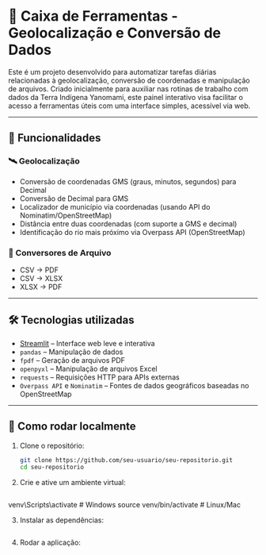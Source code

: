 # 🧭 Caixa de Ferramentas - Geolocalização e Conversão de Dados

Este é um projeto desenvolvido para automatizar tarefas diárias relacionadas à geolocalização, conversão de coordenadas e manipulação de arquivos. Criado inicialmente para auxiliar nas rotinas de trabalho com dados da Terra Indígena Yanomami, este painel interativo visa facilitar o acesso a ferramentas úteis com uma interface simples, acessível via web.

---

## 🚀 Funcionalidades

### 🛰️ Geolocalização
- Conversão de coordenadas GMS (graus, minutos, segundos) para Decimal
- Conversão de Decimal para GMS
- Localizador de município via coordenadas (usando API do Nominatim/OpenStreetMap)
- Distância entre duas coordenadas (com suporte a GMS e decimal)
- Identificação do rio mais próximo via Overpass API (OpenStreetMap)

### 📂 Conversores de Arquivo
- CSV → PDF
- CSV → XLSX
- XLSX → PDF

---

## 🛠️ Tecnologias utilizadas

- [Streamlit](https://streamlit.io/) – Interface web leve e interativa
- `pandas` – Manipulação de dados
- `fpdf` – Geração de arquivos PDF
- `openpyxl` – Manipulação de arquivos Excel
- `requests` – Requisições HTTP para APIs externas
- `Overpass API` e `Nominatim` – Fontes de dados geográficos baseadas no OpenStreetMap

---

## 🧰 Como rodar localmente

1. Clone o repositório:
   ```bash
   git clone https://github.com/seu-usuario/seu-repositorio.git
   cd seu-repositorio

2. Crie e ative um ambiente virtual:
    ```python -m venv venv
venv\Scripts\activate  # Windows
source venv/bin/activate  # Linux/Mac

3. Instalar as dependências:
    ``` pip install -r requirements.txt

4. Rodar a aplicação:
    ```streamlit run app.py
